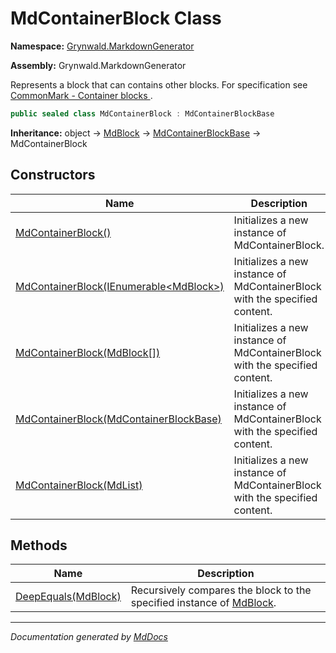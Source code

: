 ﻿# MdContainerBlock Class

**Namespace:** [Grynwald.MarkdownGenerator](../index.md)

**Assembly:** Grynwald.MarkdownGenerator

Represents a block that can contains other blocks. For specification see [CommonMark \- Container blocks ](https://spec.commonmark.org/0.28/#container-blocks).

```csharp
public sealed class MdContainerBlock : MdContainerBlockBase
```

**Inheritance:** object → [MdBlock](../MdBlock/index.md) → [MdContainerBlockBase](../MdContainerBlockBase/index.md) → MdContainerBlock

## Constructors

| Name                                                                                                 | Description                                                                |
| ---------------------------------------------------------------------------------------------------- | -------------------------------------------------------------------------- |
| [MdContainerBlock()](constructors/index.md#mdcontainerblock)                                         | Initializes a new instance of MdContainerBlock.                            |
| [MdContainerBlock(IEnumerable\<MdBlock\>)](constructors/index.md#mdcontainerblockienumerablemdblock) | Initializes a new instance of MdContainerBlock with the specified content. |
| [MdContainerBlock(MdBlock\[\])](constructors/index.md#mdcontainerblockmdblock)                       | Initializes a new instance of MdContainerBlock with the specified content. |
| [MdContainerBlock(MdContainerBlockBase)](constructors/index.md#mdcontainerblockmdcontainerblockbase) | Initializes a new instance of MdContainerBlock with the specified content. |
| [MdContainerBlock(MdList)](constructors/index.md#mdcontainerblockmdlist)                             | Initializes a new instance of MdContainerBlock with the specified content. |

## Methods

| Name                                         | Description                                                                                 |
| -------------------------------------------- | ------------------------------------------------------------------------------------------- |
| [DeepEquals(MdBlock)](methods/DeepEquals.md) | Recursively compares the block to the specified instance of [MdBlock](../MdBlock/index.md). |

___

*Documentation generated by [MdDocs](https://github.com/ap0llo/mddocs)*
